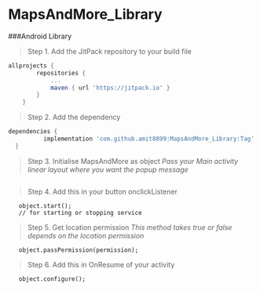 # MapsAndMore_Library
###Android Library

> Step 1. Add the JitPack repository to your build file

```gradle
allprojects {
		repositories {
			...
			maven { url 'https://jitpack.io' }
		}
	}
  ```
  
> Step 2. Add the dependency
  
  ```gradle
  dependencies {
	        implementation 'com.github.amit8899:MapsAndMore_Library:Tag'
	}
 ```
 
 > Step 3. Initialise MapsAndMore as object 
 *Pass your Main activity*
 *linear layout where you want the popup message*
 ```MapsAnfMore object = new MapsAndMore(activity, applogo, linearlayout);
 ```
 
 > Step 4. Add this in your button onclickListener
 ```
    object.start();
    // for starting or stopping service
 ```
 
 > Step 5. Get location permission 
 *This method takes true or false depends on the location permission*
 ```
    object.passPermission(permission);
 ```
 
 > Step 6. Add this in OnResume of your activity
 ```
    object.configure();
 ```
 
 

